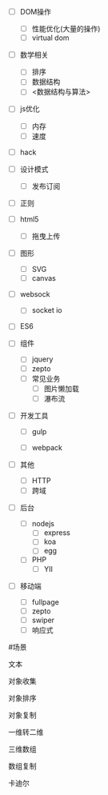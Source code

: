 

- [ ] DOM操作
    - [ ] 性能优化(大量的操作)
    - [ ] virtual dom
- [ ] 数学相关
    - [ ] 排序
    - [ ] 数据结构
    - [ ] <数据结构与算法>
- [ ] js优化
    - [ ] 内存
    - [ ] 速度
- [ ] hack

- [ ] 设计模式
    - [ ] 发布订阅
- [ ] 正则
- [ ] html5
    - [ ] 拖曳上传
- [ ] 图形
    - [ ] SVG
    - [ ] canvas
- [ ] websock
    - [ ] socket io

- [ ] ES6

- [ ] 组件
    - [ ] jquery
    - [ ] zepto
    - [ ] 常见业务
        - [ ] 图片懒加载
        - [ ] 瀑布流

- [ ] 开发工具
    - [ ] gulp
    - [ ] webpack


- [ ] 其他
    - [ ] HTTP
    - [ ] 跨域

- [ ] 后台
    - [ ] nodejs
        - [ ] express
        - [ ] koa
        - [ ] egg
    - [ ] PHP
        - [ ] YII

- [ ] 移动端
    - [ ] fullpage
    - [ ] zepto
    - [ ] swiper
    - [ ] 响应式

#场景

文本

对象收集

对象排序

对象复制

一维转二维

三维数组

数组复制

卡迪尔